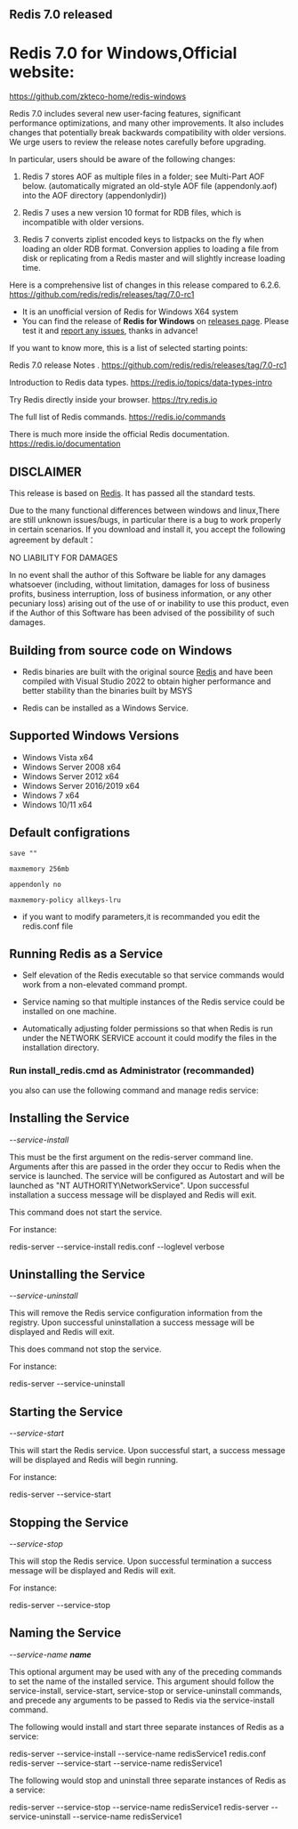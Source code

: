 ## Redis 7.0  released

# Redis 7.0 for Windows,Official website:
https://github.com/zkteco-home/redis-windows

Redis 7.0 includes several new user-facing features, significant performance
optimizations, and many other improvements. It also includes changes that
potentially break backwards compatibility with older versions. We urge users to
review the release notes carefully before upgrading.

In particular, users should be aware of the following changes:

1. Redis 7 stores AOF as multiple files in a folder; see Multi-Part AOF below.
	(automatically migrated an old-style AOF file (appendonly.aof) into the AOF directory (appendonlydir))
	
2. Redis 7 uses a new version 10 format for RDB files, which is incompatible
	with older versions.

3. Redis 7 converts ziplist encoded keys to listpacks on the fly when loading
	an older RDB format. Conversion applies to loading a file from disk or
	replicating from a Redis master and will slightly increase loading time.

Here is a comprehensive list of changes in this release compared to 6.2.6.
https://github.com/redis/redis/releases/tag/7.0-rc1


- It is an unofficial version of Redis for Windows X64 system
- You can find the release of **Redis for Windows** on [releases page](https://github.com/zkteco-home/redis/releases). Please test it and [report any issues](https://github.com/zkteco-home/redis-windows/wiki/Submitting-an-Issue), thanks in advance!

If you want to know more, this is a list of selected starting points:

Redis 7.0 release Notes . https://github.com/redis/redis/releases/tag/7.0-rc1

Introduction to Redis data types. https://redis.io/topics/data-types-intro

Try Redis directly inside your browser. https://try.redis.io

The full list of Redis commands. https://redis.io/commands

There is much more inside the official Redis documentation. https://redis.io/documentation

## DISCLAIMER

This release is based on [Redis](https://github.com/redis/redis). It has passed all the standard tests.

Due to the many functional differences between windows and linux,There are still unknown issues/bugs, in particular there is a bug to work properly in certain scenarios.
If you download and install it, you accept the following agreement by default：

NO LIABILITY FOR DAMAGES

In no event shall the author of this Software be liable for any damages whatsoever (including, without limitation, damages for loss of business profits, business interruption, loss of business information, or any other pecuniary loss) arising out of the use of or inability to use this product, even if the Author of this Software has been advised of the possibility of such damages.


## Building from source code on Windows

  - Redis binaries are built with the original source [Redis](https://github.com/redis/redis) and have been compiled with Visual Studio 2022 to obtain higher performance and better stability than the binaries built by MSYS

  - Redis can be installed as a Windows Service.
  
## Supported Windows Versions

- Windows Vista x64
- Windows Server 2008 x64
- Windows Server 2012 x64
- Windows Server 2016/2019 x64  
- Windows 7 x64
- Windows 10/11 x64


## Default configrations

	save ""
	
	maxmemory 256mb
	
	appendonly no
	
	maxmemory-policy allkeys-lru

- if you want to modify parameters,it is recommanded you edit the redis.conf file


## Running Redis as a Service

-   Self elevation of the Redis executable so that service commands would work from a non-elevated command prompt.

-   Service naming so that multiple instances of the Redis service could be installed on one machine.

-   Automatically adjusting folder permissions so that when Redis is run under the NETWORK SERVICE account it could modify the files in the installation directory.



### Run install_redis.cmd as Administrator  (recommanded)

you also can use the following command and manage redis service:


Installing the Service
------------------------

*--service-install*

This must be the first argument on the redis-server command line. Arguments after this are passed in the order they occur to Redis when the service is launched. The service will be configured as Autostart and will be launched as "NT AUTHORITY\\NetworkService". Upon successful installation a success message will be displayed and Redis will exit.

This command does not start the service.

For instance:

redis-server --service-install redis.conf --loglevel verbose

Uninstalling the Service
------------------------

*--service-uninstall*

This will remove the Redis service configuration information from the registry. Upon successful uninstallation a success message will be displayed and Redis will exit.

This does command not stop the service.

For instance:

redis-server --service-uninstall

Starting the Service
--------------------

*--service-start*

This will start the Redis service. Upon successful start, a success message will be displayed and Redis will begin running.

For instance:

redis-server --service-start

Stopping the Service
--------------------

*--service-stop*

This will stop the Redis service. Upon successful termination a success message will be displayed and Redis will exit.

For instance:

redis-server --service-stop

Naming the Service
------------------

*--service-name **name***

This optional argument may be used with any of the preceding commands to set the name of the installed service. This argument should follow the service-install, service-start, service-stop or service-uninstall commands, and precede any arguments to be passed to Redis via the service-install command.

The following would install and start three separate instances of Redis as a service:

redis-server --service-install --service-name redisService1 redis.conf
redis-server --service-start --service-name redisService1

The following would stop and uninstall three separate instances of Redis as a service:

redis-server --service-stop --service-name redisService1
redis-server --service-uninstall --service-name redisService1



  
